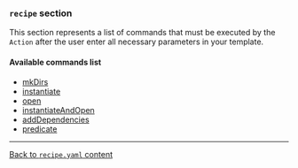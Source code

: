### `recipe` section

This section represents a list of commands that must be executed by the `Action` after the user enter
all necessary parameters in your template.

#### Available commands list

- [mkDirs](/plugins/hh-geminio/docs/en/recipe_content/recipe_commands/MK_DIRS.md)
- [instantiate](/plugins/hh-geminio/docs/en/recipe_content/recipe_commands/INSTANTIATE.md)
- [open](/plugins/hh-geminio/docs/en/recipe_content/recipe_commands/OPEN.md)
- [instantiateAndOpen](/plugins/hh-geminio/docs/en/recipe_content/recipe_commands/INSTANTIATE_AND_OPEN.md)
- [addDependencies](/plugins/hh-geminio/docs/en/recipe_content/recipe_commands/ADD_DEPENDENCIES.md)
- [predicate](/plugins/hh-geminio/docs/en/recipe_content/recipe_commands/PREDICATE.md)

---

[Back to `recipe.yaml` content](/plugins/hh-geminio/docs/en/RECIPE_CONTENT.md)
